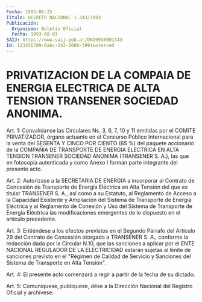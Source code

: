 ```yaml
---
Fecha: 1993-06-25
Título: DECRETO NACIONAL 1.343/1993
Publicación:
  Organismo: Boletín Oficial
  Fecha: 1993-08-03
SAIJ: https://www.saij.gob.ar/DN19930001343
Id: 123456789-0abc-343-1000-3991soterced
---
```

# PRIVATIZACION DE LA COMPAIA DE ENERGIA ELECTRICA DE ALTA TENSION TRANSENER SOCIEDAD ANONIMA.

<a id="1"></a>
Art.  1:  Convalídanse  las  Circulares  Ns.  3, 6, 7, 10 y 11 emitidas  por  el  COMITE  PRIVATIZADOR,  órgano  actuante   en  el Concurso  Público  Internacional  para la venta del SESENTA Y CINCO POR  CIENTO  (65  %)  del  paquete accionario  de  la  COMPAÑIA  DE TRANSPORTE DE ENERGIA ELECTRICA  EN ALTA TENSION TRANSENER SOCIEDAD ANONIMA (TRANSENER S. A.), las que  en fotocopia autenticada y como Anexo I forman parte integrante del presente acto.

<a id="2"></a>
Art.  2: Autorízase a la SECRETARIA DE ENERGIA a incorporar al Contrato de  Concesión  de  Transporte de Energía Eléctrica en Alta Tensión  del  que  es  titular TRANSENER  S.  A.,  así  como  a  su Estatuto, al Reglamento  de  Acceso  a  la  Capacidad  Existente  y Ampliación  del  Sistema  de  Transporte  de Energía Eléctrica y al Reglamento de Conexión y Uso del Sistema de  Transporte  de Energía Eléctrica  las  modificaciones  emergentes  de  lo dispuesto en  el artículo precedente.

<a id="3"></a>
Art.  3:  Entiéndese  a  los  efectos  previstos en el Segundo Párrafo  del  Artículo  29  del  Contrato de Concesión  otorgado  a TRANSENER S. A., conforme la redacción  dada  por la Circular N.10, que las sanciones a aplicar por el ENTE NACIONAL  REGULADOR  DE  LA ELECTRICIDAD  estarán sujetas al límite de sanciones previsto en el "Régimen  de  Calidad  de  Servicio  y  Sanciones  del  Sistema  de Transporte en Alta Tensión".

<a id="4"></a>
Art. 4: El presente acto comenzará a regir a partir de la fecha de su dictado.

<a id="5"></a>
Art.  5: Comuníquese, publíquese, dése a la Dirección Nacional del Registro Oficial y archívese.